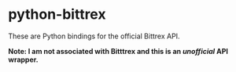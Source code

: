 python-bittrex
==============

These are Python bindings for the official Bittrex API.

**Note: I am not associated with Bitttrex and this is an _unofficial_ API wrapper.**
